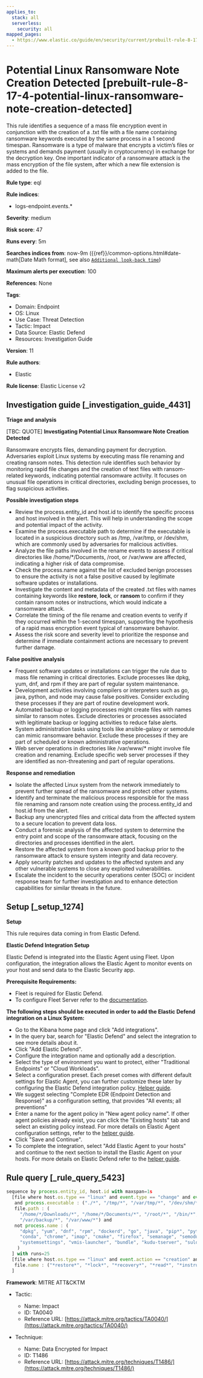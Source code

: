```yaml
---
applies_to:
  stack: all
  serverless:
    security: all
mapped_pages:
  - https://www.elastic.co/guide/en/security/current/prebuilt-rule-8-17-4-potential-linux-ransomware-note-creation-detected.html
---
```


# Potential Linux Ransomware Note Creation Detected [prebuilt-rule-8-17-4-potential-linux-ransomware-note-creation-detected]

This rule identifies a sequence of a mass file encryption event in conjunction with the creation of a .txt file with a file name containing ransomware keywords executed by the same process in a 1 second timespan. Ransomware is a type of malware that encrypts a victim’s files or systems and demands payment (usually in cryptocurrency) in exchange for the decryption key. One important indicator of a ransomware attack is the mass encryption of the file system, after which a new file extension is added to the file.

**Rule type**: eql

**Rule indices**:

* logs-endpoint.events.*

**Severity**: medium

**Risk score**: 47

**Runs every**: 5m

**Searches indices from**: now-9m ({{ref}}/common-options.html#date-math[Date Math format], see also [`Additional look-back time`](docs-content://solutions/security/detect-and-alert/create-detection-rule.md#rule-schedule))

**Maximum alerts per execution**: 100

**References**: None

**Tags**:

* Domain: Endpoint
* OS: Linux
* Use Case: Threat Detection
* Tactic: Impact
* Data Source: Elastic Defend
* Resources: Investigation Guide

**Version**: 11

**Rule authors**:

* Elastic

**Rule license**: Elastic License v2

## Investigation guide [_investigation_guide_4431]

**Triage and analysis**

[TBC: QUOTE]
**Investigating Potential Linux Ransomware Note Creation Detected**

Ransomware encrypts files, demanding payment for decryption. Adversaries exploit Linux systems by executing mass file renaming and creating ransom notes. This detection rule identifies such behavior by monitoring rapid file changes and the creation of text files with ransom-related keywords, indicating potential ransomware activity. It focuses on unusual file operations in critical directories, excluding benign processes, to flag suspicious activities.

**Possible investigation steps**

* Review the process.entity_id and host.id to identify the specific process and host involved in the alert. This will help in understanding the scope and potential impact of the activity.
* Examine the process.executable path to determine if the executable is located in a suspicious directory such as /tmp, /var/tmp, or /dev/shm, which are commonly used by adversaries for malicious activities.
* Analyze the file paths involved in the rename events to assess if critical directories like /home/*/Documents, /root, or /var/www are affected, indicating a higher risk of data compromise.
* Check the process.name against the list of excluded benign processes to ensure the activity is not a false positive caused by legitimate software updates or installations.
* Investigate the content and metadata of the created .txt files with names containing keywords like **restore**, **lock**, or **ransom** to confirm if they contain ransom notes or instructions, which would indicate a ransomware attack.
* Correlate the timing of the file rename and creation events to verify if they occurred within the 1-second timespan, supporting the hypothesis of a rapid mass encryption event typical of ransomware behavior.
* Assess the risk score and severity level to prioritize the response and determine if immediate containment actions are necessary to prevent further damage.

**False positive analysis**

* Frequent software updates or installations can trigger the rule due to mass file renaming in critical directories. Exclude processes like dpkg, yum, dnf, and rpm if they are part of regular system maintenance.
* Development activities involving compilers or interpreters such as go, java, python, and node may cause false positives. Consider excluding these processes if they are part of routine development work.
* Automated backup or logging processes might create files with names similar to ransom notes. Exclude directories or processes associated with legitimate backup or logging activities to reduce false alerts.
* System administration tasks using tools like ansible-galaxy or semodule can mimic ransomware behavior. Exclude these processes if they are part of scheduled or known administrative operations.
* Web server operations in directories like /var/www/* might involve file creation and renaming. Exclude specific web server processes if they are identified as non-threatening and part of regular operations.

**Response and remediation**

* Isolate the affected Linux system from the network immediately to prevent further spread of the ransomware and protect other systems.
* Identify and terminate the malicious process responsible for the mass file renaming and ransom note creation using the process.entity_id and host.id from the alert.
* Backup any unencrypted files and critical data from the affected system to a secure location to prevent data loss.
* Conduct a forensic analysis of the affected system to determine the entry point and scope of the ransomware attack, focusing on the directories and processes identified in the alert.
* Restore the affected system from a known good backup prior to the ransomware attack to ensure system integrity and data recovery.
* Apply security patches and updates to the affected system and any other vulnerable systems to close any exploited vulnerabilities.
* Escalate the incident to the security operations center (SOC) or incident response team for further investigation and to enhance detection capabilities for similar threats in the future.


## Setup [_setup_1274]

**Setup**

This rule requires data coming in from Elastic Defend.

**Elastic Defend Integration Setup**

Elastic Defend is integrated into the Elastic Agent using Fleet. Upon configuration, the integration allows the Elastic Agent to monitor events on your host and send data to the Elastic Security app.

**Prerequisite Requirements:**

* Fleet is required for Elastic Defend.
* To configure Fleet Server refer to the [documentation](docs-content://reference/ingestion-tools/fleet/fleet-server.md).

**The following steps should be executed in order to add the Elastic Defend integration on a Linux System:**

* Go to the Kibana home page and click "Add integrations".
* In the query bar, search for "Elastic Defend" and select the integration to see more details about it.
* Click "Add Elastic Defend".
* Configure the integration name and optionally add a description.
* Select the type of environment you want to protect, either "Traditional Endpoints" or "Cloud Workloads".
* Select a configuration preset. Each preset comes with different default settings for Elastic Agent, you can further customize these later by configuring the Elastic Defend integration policy. [Helper guide](docs-content://solutions/security/configure-elastic-defend/configure-an-integration-policy-for-elastic-defend.md).
* We suggest selecting "Complete EDR (Endpoint Detection and Response)" as a configuration setting, that provides "All events; all preventions"
* Enter a name for the agent policy in "New agent policy name". If other agent policies already exist, you can click the "Existing hosts" tab and select an existing policy instead. For more details on Elastic Agent configuration settings, refer to the [helper guide](docs-content://reference/ingestion-tools/fleet/agent-policy.md).
* Click "Save and Continue".
* To complete the integration, select "Add Elastic Agent to your hosts" and continue to the next section to install the Elastic Agent on your hosts. For more details on Elastic Defend refer to the [helper guide](docs-content://solutions/security/configure-elastic-defend/install-elastic-defend.md).


## Rule query [_rule_query_5423]

```js
sequence by process.entity_id, host.id with maxspan=1s
  [file where host.os.type == "linux" and event.type == "change" and event.action == "rename" and file.extension : "?*"
   and process.executable : ("./*", "/tmp/*", "/var/tmp/*", "/dev/shm/*", "/var/run/*", "/boot/*") and
   file.path : (
     "/home/*/Downloads/*", "/home/*/Documents/*", "/root/*", "/bin/*", "/usr/bin/*", "/var/log/*", "/var/lib/log/*",
     "/var/backup/*", "/var/www/*") and
   not process.name : (
     "dpkg", "yum", "dnf", "rpm", "dockerd", "go", "java", "pip*", "python*", "node", "containerd", "php", "p4d",
     "conda", "chrome", "imap", "cmake", "firefox", "semanage", "semodule", "ansible-galaxy", "fc-cache", "jammy", "git",
     "systemsettings", "vmis-launcher", "bundle", "kudu-tserver", "suldownloader", "rustup-init", "bun"
    )
  ] with runs=25
  [file where host.os.type == "linux" and event.action == "creation" and
   file.name : ("*restore*", "*lock*", "*recovery*", "*read*", "*instruction*", "*how_to*", "*ransom*")
  ]
```

**Framework**: MITRE ATT&CKTM

* Tactic:

    * Name: Impact
    * ID: TA0040
    * Reference URL: [https://attack.mitre.org/tactics/TA0040/](https://attack.mitre.org/tactics/TA0040/)

* Technique:

    * Name: Data Encrypted for Impact
    * ID: T1486
    * Reference URL: [https://attack.mitre.org/techniques/T1486/](https://attack.mitre.org/techniques/T1486/)



